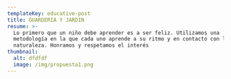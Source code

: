 ```yaml
---
templateKey: educative-post
title: GUARDERIA Y JARDIN
resume: >-
  Lo primero que un niño debe aprender es a ser feliz. Utilizamos una
  metodología en la que cada uno aprende a su ritmo y en contacto con la
  naturaleza. Honramos y respetamos el interés
thumbnail:
  alt: dfdfdf
  image: /img/propuesta1.png
---
```


